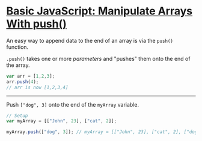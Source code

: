 # [Basic JavaScript: Manipulate Arrays With push()](https://learn.freecodecamp.org/javascript-algorithms-and-data-structures/basic-javascript/manipulate-arrays-with-push)

An easy way to append data to the end of an array is via the `push()` function.

`.push()` takes one or more _parameters_ and "pushes" them onto the end of the array.

```js
var arr = [1,2,3];
arr.push(4);
// arr is now [1,2,3,4]
```

---

Push `["dog", 3]` onto the end of the `myArray` variable.

```js
// Setup
var myArray = [["John", 23], ["cat", 2]];

myArray.push(["dog", 3]); // myArray = [["John", 23], ["cat", 2], ["dog", 3]]
```